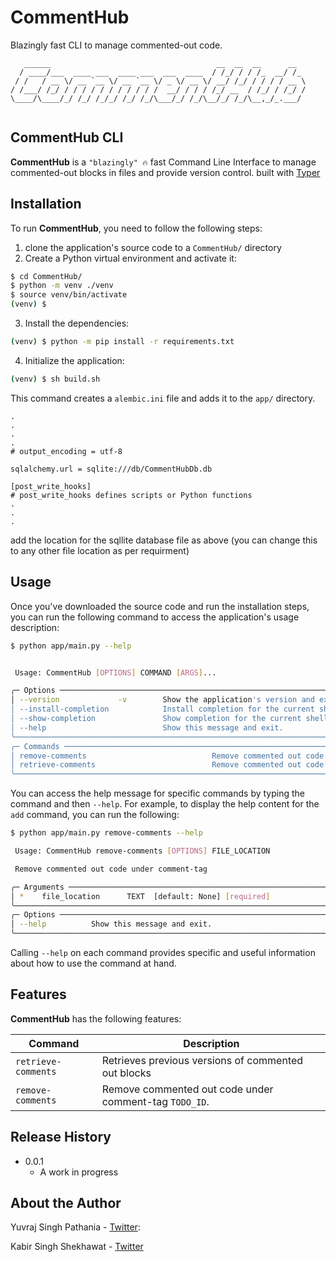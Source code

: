 # CommentHub
Blazingly fast CLI to manage commented-out code.

```
   ______                                     __  __  __      __
  / ____/___  ____ ___  ____ ___  ___  ____  / /_/ / / /_  __/ /_
 / /   / __ \/ __ `__ \/ __ `__ \/ _ \/ __ \/ __/ /_/ / / / / __ \
/ /___/ /_/ / / / / / / / / / / /  __/ / / / /_/ __  / /_/ / /_/ /
\____/\____/_/ /_/ /_/_/ /_/ /_/\___/_/ /_/\__/_/ /_/\__,_/_.___/


```

## CommentHub CLI

**CommentHub** is a `"blazingly" 🔥` fast Command Line Interface to manage commented-out blocks in files and provide version control. built with [Typer](https://typer.tiangolo.com/)

## Installation

To run **CommentHub**, you need to follow the following steps:

1. clone the application's source code to a `CommentHub/` directory
2. Create a Python virtual environment and activate it:

```sh
$ cd CommentHub/
$ python -m venv ./venv
$ source venv/bin/activate
(venv) $
```

3. Install the dependencies:

```sh
(venv) $ python -m pip install -r requirements.txt
```

4. Initialize the application:

```sh
(venv) $ sh build.sh
```

This command creates a `alembic.ini` file and adds it to the `app/` directory.

```
.
.
.
.
# output_encoding = utf-8

sqlalchemy.url = sqlite:///db/CommentHubDb.db

[post_write_hooks]
# post_write_hooks defines scripts or Python functions
.
.
.
```
add the location for the sqllite database file as above (you can change this to any other file location as per requirment)

## Usage

Once you've downloaded the source code and run the installation steps, you can run the following command to access the application's usage description:

```sh
$ python app/main.py --help


 Usage: CommentHub [OPTIONS] COMMAND [ARGS]...

╭─ Options ──────────────────────────────────────────────────────────────────────────────────────────────────────────────────────────────────────╮
│ --version             -v        Show the application's version and exit.                                                                       │
│ --install-completion            Install completion for the current shell.                                                                      │
│ --show-completion               Show completion for the current shell, to copy it or customize the installation.                               │
│ --help                          Show this message and exit.                                                                                    │
╰────────────────────────────────────────────────────────────────────────────────────────────────────────────────────────────────────────────────╯
╭─ Commands ─────────────────────────────────────────────────────────────────────────────────────────────────────────────────────────────────────╮
│ remove-comments                            Remove commented out code under comment-tag                                                         │
│ retrieve-comments                          Remove commented out code under comment-tag                                                         │
╰────────────────────────────────────────────────────────────────────────────────────────────────────────────────────────────────────────────────╯

```

You can access the help message for specific commands by typing the command and then `--help`. For example, to display the help content for the `add` command, you can run the following:

```sh
$ python app/main.py remove-comments --help

 Usage: CommentHub remove-comments [OPTIONS] FILE_LOCATION

 Remove commented out code under comment-tag

╭─ Arguments ─────────────────────────────────────────────────────────────────────────────────────────────────────────────────────────────────────────────────────────────────────╮
│ *    file_location      TEXT  [default: None] [required]                                                                                                                        │
╰─────────────────────────────────────────────────────────────────────────────────────────────────────────────────────────────────────────────────────────────────────────────────╯
╭─ Options ───────────────────────────────────────────────────────────────────────────────────────────────────────────────────────────────────────────────────────────────────────╮
│ --help          Show this message and exit.                                                                                                                                     │
╰─────────────────────────────────────────────────────────────────────────────────────────────────────────────────────────────────────────────────────────────────────────────────╯

```

Calling `--help` on each command provides specific and useful information about how to use the command at hand.

## Features

**CommentHub** has the following features:

| Command            | Description                                                  |
| ------------------ | ------------------------------------------------------------
| `retrieve-comments` | Retrieves previous versions of commented out blocks|
| `remove-comments`   | Remove commented out code under comment-tag  `TODO_ID`.       |

## Release History

- 0.0.1
  - A work in progress

## About the Author

Yuvraj Singh Pathania - [Twitter](https://twitter.com/yuvrajsp01):

Kabir Singh Shekhawat - [Twitter](https://twitter.com/BakedSnek)
